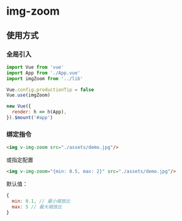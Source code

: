 # img-zoom

## 使用方式

### 全局引入

```js
import Vue from 'vue'
import App from './App.vue'
import imgZoom from '../lib'

Vue.config.productionTip = false
Vue.use(imgZoom)

new Vue({
  render: h => h(App),
}).$mount('#app')
```

### 绑定指令
```html
<img v-img-zoom src="./assets/demo.jpg"/>
```

或指定配置

```html
<img v-img-zoom="{min: 0.5, max: 2}" src="./assets/demo.jpg"/>
```

默认值：
```js
{
  min: 0.1, // 最小缩放比
  max: 5 // 最大缩放比
}
```
